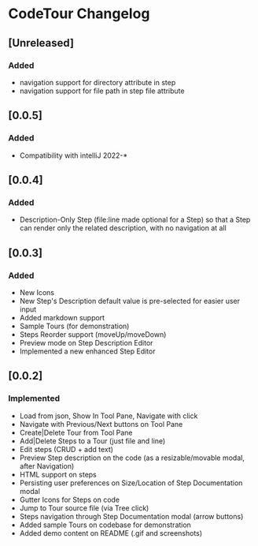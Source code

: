 <!-- Keep a Changelog guide -> https://keepachangelog.com -->

# CodeTour Changelog

## [Unreleased]
### Added
- navigation support for directory attribute in step
- navigation support for file path in step file attribute

## [0.0.5]
### Added
- Compatibility with intelliJ 2022-*

## [0.0.4]
### Added
- Description-Only Step (file:line made optional for a Step) so that a Step can render only the related description,
  with no navigation at all

## [0.0.3]
### Added
- New Icons
- New Step's Description default value is pre-selected for easier user input
- Added markdown support
- Sample Tours (for demonstration)
- Steps Reorder support (moveUp/moveDown)
- Preview mode on Step Description Editor
- Implemented a new enhanced Step Editor

## [0.0.2]
### Implemented
- Load from json, Show In Tool Pane, Navigate with click
- Navigate with Previous/Next buttons on Tool Pane
- Create|Delete Tour from Tool Pane
- Add|Delete Steps to a Tour (just file and line)
- Edit steps (CRUD + add text)
- Preview Step description on the code (as a resizable/movable modal, after Navigation)
- HTML support on steps
- Persisting user preferences on Size/Location of Step Documentation modal
- Gutter Icons for Steps on code
- Jump to Tour source file (via Tree click)
- Steps navigation through Step Documentation modal (arrow buttons)
- Added sample Tours on codebase for demonstration
- Added demo content on README (.gif and screenshots)